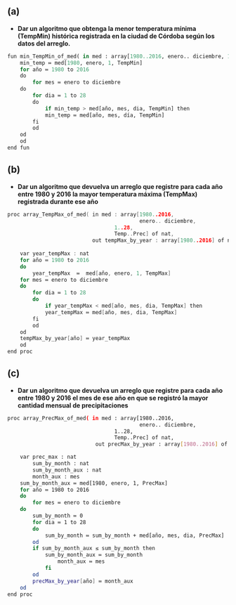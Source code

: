 ## (a)
- **Dar un algoritmo que obtenga la menor temperatura mínima (TempMin) histórica registrada en la ciudad de Córdoba según los datos del arreglo.**

```py
fun min_TempMin_of_med( in med : array[1980..2016, enero.. diciembre, 1..28, Temp..Prec] of nat) ret min_temp : nat
    min_temp ≔ med[1980, enero, 1, TempMin]
    for año ≔ 1980 to 2016 
    do
    	for mes ≔ enero to diciembre
	do
	    for dia ≔ 1 to 28
	    do
	    	if min_temp > med[año, mes, dia, TempMin] then
		    min_temp ≔ med[año, mes, día, TempMin]
	 	fi
	    od
	od
    od
end fun
```

## (b)
- **Dar un algoritmo que devuelva un arreglo que registre para cada año entre 1980 y 2016 la mayor temperatura máxima (TempMax) registrada durante ese año**

```C
proc array_TempMax_of_med( in med : array[1980..2016, 
                                          enero.. diciembre, 
                     			  1..28,
 		                          Temp..Prec] of nat,
                           out tempMax_by_year : array[1980..2016] of nat) 
		
    var year_tempMax : nat
    for año ≔ 1980 to 2016
    do
    	year_tempMax  ≔  med[año, enero, 1, TempMax]
	for mes ≔ enero to diciembre
	do
	    for dia ≔ 1 to 28
	    do
	    	if year_tempMax < med[año, mes, dia, TempMax] then
		    year_tempMax ≔ med[año, mes, dia, TempMax]
		fi
	    od 
	od
	tempMax_by_year[año] ≔ year_tempMax
    od
end proc
```

## (c)
- **Dar un algoritmo que devuelva un arreglo que registre para cada año entre 1980 y 2016 el mes de ese año en que se registró la mayor cantidad mensual de precipitaciones**
```sh
proc array_PrecMax_of_med( in med : array[1980..2016, 
                                          enero.. diciembre, 
                     			  1..28,
 		                          Temp..Prec] of nat,
                            out precMax_by_year : array[1980..2016] of mes) 

    var prec_max : nat	
        sum_by_month : nat
        sum_by_month_aux : nat
        month_aux : mes
    sum_by_month_aux ≔ med[1980, enero, 1, PrecMax] 
    for año ≔ 1980 to 2016
    do
    	for mes ≔ enero to diciembre 
	do
	    sum_by_month ≔ 0
	    for dia ≔ 1 to 28 
	    do
	        sum_by_month ≔ sum_by_month + med[año, mes, dia, PrecMax]
	    od
	    if sum_by_month_aux ≤ sum_by_month then 
	        sum_by_month_aux ≔ sum_by_month
                month_aux ≔ mes             
            fi
        od
        precMax_by_year[año] ≔ month_aux
    od
end proc
```
